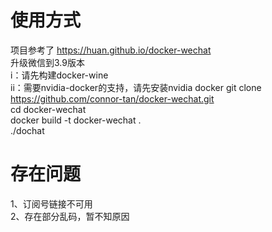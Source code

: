 # 使用方式
项目参考了  https://huan.github.io/docker-wechat  
升级微信到3.9版本  
i：请先构建docker-wine  
ii：需要nvidia-docker的支持，请先安装nvidia docker
git clone https://github.com/connor-tan/docker-wechat.git  
cd docker-wechat  
docker build -t docker-wechat .  
./dochat
# 存在问题
1、订阅号链接不可用  
2、存在部分乱码，暂不知原因

